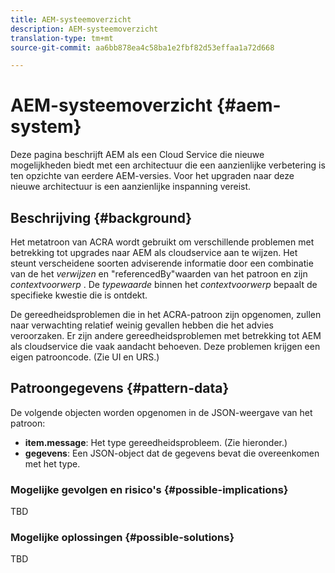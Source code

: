 ```yaml
---
title: AEM-systeemoverzicht
description: AEM-systeemoverzicht
translation-type: tm+mt
source-git-commit: aa6bb878ea4c58ba1e2fbf82d53effaa1a72d668

---
```



# AEM-systeemoverzicht {#aem-system}

Deze pagina beschrijft AEM als een Cloud Service die nieuwe mogelijkheden biedt met een architectuur die een aanzienlijke verbetering is ten opzichte van eerdere AEM-versies. Voor het upgraden naar deze nieuwe architectuur is een aanzienlijke inspanning vereist.

## Beschrijving {#background}

Het metatroon van ACRA wordt gebruikt om verschillende problemen met betrekking tot upgrades naar AEM als cloudservice aan te wijzen. Het steunt verscheidene soorten adviserende informatie door een combinatie van de het *verwijzen* en &quot;referencedBy&quot;waarden van het patroon en zijn *contextvoorwerp* . De *typewaarde* binnen het *contextvoorwerp* bepaalt de specifieke kwestie die is ontdekt.

De gereedheidsproblemen die in het ACRA-patroon zijn opgenomen, zullen naar verwachting relatief weinig gevallen hebben die het advies veroorzaken. Er zijn andere gereedheidsproblemen met betrekking tot AEM als cloudservice die vaak aandacht behoeven. Deze problemen krijgen een eigen patrooncode. (Zie UI en URS.)

## Patroongegevens {#pattern-data}

De volgende objecten worden opgenomen in de JSON-weergave van het patroon:

* **item.message**: Het type gereedheidsprobleem. (Zie hieronder.)
* **gegevens**: Een JSON-object dat de gegevens bevat die overeenkomen met het type.

### Mogelijke gevolgen en risico&#39;s {#possible-implications}

TBD

### Mogelijke oplossingen {#possible-solutions}

TBD
